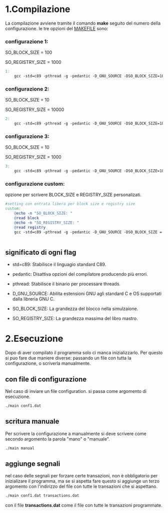 # 1.Compilazione

La compilazione avviene tramite il comando __make__ seguito del numero della configurazione. le tre opzioni del [MAKEFILE](MAKEFILE) sono:

### configurazione 1:  
SO_BLOCK_SIZE = 100

SO_REGISTRY_SIZE = 1000

```makefile Makefile
1:
	gcc -std=c89 -pthread -g -pedantic -D_GNU_SOURCE -DSO_BLOCK_SIZE=100 -DSO_REGISTRY_SIZE=1000 main.c -lm -o main
```

### configurazione 2:
SO_BLOCK_SIZE = 10

SO_REGISTRY_SIZE = 10000

```makefile Makefile
2:
	gcc -std=c89 -pthread -g -pedantic -D_GNU_SOURCE -DSO_BLOCK_SIZE=10 -DSO_REGISTRY_SIZE=10000 main.c -o main
```

### configurazione 3:
SO_BLOCK_SIZE = 10

SO_REGISTRY_SIZE = 1000

```makefile Makefile
3:
	gcc -std=c89 -pthread -g -pedantic -D_GNU_SOURCE -DSO_BLOCK_SIZE=10 -DSO_REGISTRY_SIZE=1000 main.c -o main
```

### configurazione custom:

opzione per scrivere BLOCK_SIZE e REGISTRY_SIZE personalizati.

```makefile Makefile
#setting con entrata libera per block size e registry size
custom:
	@echo -n "SO_BLOCK_SIZE: "
	@read block
	@echo -n "SO_REGISTRY_SIZE: "
	@read registry
	gcc -std=c89 -pthread -g -pedantic -D_GNU_SOURCE -DSO_BLOCK_SIZE = $(block) -DSO_REGISTRY_SIZE = $(registry) main.c -o main
	
```


## significato di ogni flag
 - std=c89: Stabilisce il linguagio standard C89.

 - pedantic: Disattiva opzioni del compilatore producendo più errori.

 - pthread: Stabilisce il binario per processare threads.

 - D_GNU_SOURCE: Abilita estensioni GNU agli standard C e OS supportati dalla libreria GNU C.

 - SO_BLOCK_SIZE: La grandezza del blocco nella simulzaione.

 - SO_REGISTRY_SIZE: La grandezza massima del libro mastro.


# 2.Esecuzione
Dopo di aver compilato il programma solo ci manca inizializzarlo.
Per questo si puo fare due maniere diverse: passando un file con 
tutta la configurazione, o scriverla manualmente.

## con file di configurazione
Nel caso di inviare un file configuration. si passa come argomento di
esecuzione.
```sh
./main conf1.dat
```

## scritura manuale 
Per scrivere la configurazione a manualmente si deve scrivere come secondo 
argomento la parola "mano" o "manuale".
```sh
./main manual
```


## aggiunge segnali
nel caso delle segnali per forzare certe transazioni, non è obbligatorio per inizializare il programma, ma se si aspetta fare questo si aggiunge un terzo argomento con l'indirizzo del file con tutte le transazioni che si aspettano. 

```sh
./main conf1.dat transactions.dat
```
con il file __transactions.dat__ come il file con tutte le transazioni programmate.

